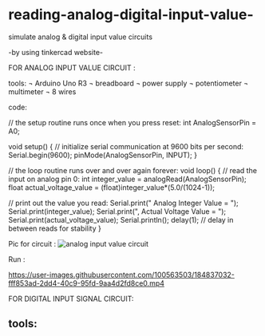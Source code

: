 # reading-analog-digital-input-value-
simulate analog &amp; digital input value circuits

-by using tinkercad website-	

FOR ANALOG INPUT VALUE CIRCUIT :

tools:
   ¬ Arduino Uno R3
   ¬ breadboard
   ¬ power supply
   ¬ potentiometer
   ¬ multimeter
   ¬ 8 wires
   
   
   
code: 

// the setup routine runs once when you press reset:
int AnalogSensorPin = A0;

void setup() {
  // initialize serial communication at 9600 bits per second:
  Serial.begin(9600);
  pinMode(AnalogSensorPin, INPUT);
}

// the loop routine runs over and over again forever:
void loop() {
  // read the input on analog pin 0:
  int integer_value = analogRead(AnalogSensorPin);
  float actual_voltage_value = (float)integer_value*(5.0/(1024-1));

  
  // print out the value you read:
  Serial.print(" Analog Integer Value = ");
  Serial.print(integer_value);
  Serial.print(",  Actual Voltage Value = ");
  Serial.print(actual_voltage_value);
  Serial.println();
  delay(1);        // delay in between reads for stability
}




Pic for circuit :
![analog input value circuit](https://user-images.githubusercontent.com/100563503/184835320-ac4f189f-6f08-4e98-8cf9-9cddd50cd655.png)


Run :


https://user-images.githubusercontent.com/100563503/184837032-fff853ad-2dd4-40c9-95fd-9aa4d2fd8ce0.mp4






FOR DIGITAL INPUT SIGNAL CIRCUIT:


tools:
- 
